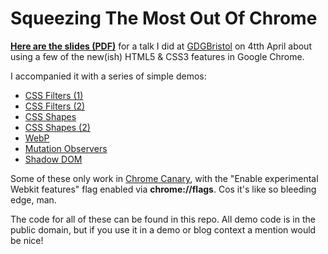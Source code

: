 # Squeezing The Most Out Of Chrome

**[Here are the slides (PDF)](http://rawgithub.com/stucox/squeezing-the-most-out-of-chrome/master/SqueezingTheMostOutOfChrome.pdf)** for a talk I did at [GDGBristol](http://gdgbristol.com) on 4tth April about using a few of the new(ish) HTML5 & CSS3 features in Google Chrome.

I accompanied it with a series of simple demos:

* [CSS Filters (1)](http://rawgithub.com/stucox/squeezing-the-most-out-of-chrome/master/filters.html)
* [CSS Filters (2)](http://rawgithub.com/stucox/squeezing-the-most-out-of-chrome/master/filters-blur.html)
* [CSS Shapes](http://rawgithub.com/stucox/squeezing-the-most-out-of-chrome/master/shapes.html)
* [CSS Shapes (2)](http://rawgithub.com/stucox/squeezing-the-most-out-of-chrome/master/shapes-star.html)
* [WebP](http://rawgithub.com/stucox/squeezing-the-most-out-of-chrome/master/webp.html)
* [Mutation Observers](http://rawgithub.com/stucox/squeezing-the-most-out-of-chrome/master/mutation.html)
* [Shadow DOM](http://rawgithub.com/stucox/squeezing-the-most-out-of-chrome/master/shadow.html)

Some of these only work in [Chrome Canary](https://www.google.co.uk/intl/en/chrome/browser/canary.html), with the "Enable experimental Webkit features" flag enabled via **chrome://flags**. Cos it's like so bleeding edge, man.

The code for all of these can be found in this repo. All demo code is in the public domain, but if you use it in a demo or blog context a mention would be nice!
